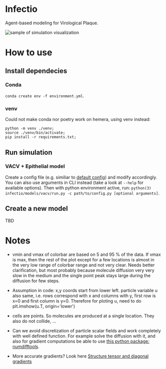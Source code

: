 # Infectio

Agent-based modeling for Virological Plaque.

![sample of simulation visualization](./attachments/sample_simulation.gif)

# How to use

## Install dependecies

### Conda
`conda create env -f environment.yml`.

### venv
Could not make conda nor poetry work on hemera, using venv instead: 
```shell
python -m venv ./venv;
source ./venv/bin/activate;
pip install -r requirements.txt;
```

## Run simulation

### VACV + Epithelial model

Create a config file (e.g. similiar to [default config](./infectio/models/vacv/default_config.ini)) and modify
accordingly. You can also use arguments in CLI instead (take a look at `--help` for available options). Then with
python environment active, run: `python(3) infectio/models/vacv/run.py -c path/to/config.py [optional arguments]`.

## Create a new model
TBD

# Notes

* vmin and vmax of colorbar are based on 5 and 95 % of the data. If vmax is max, then the rest of the plot except for a few locations is almost in the very low range of colorbar range and not very clear. Needs better clarification, but most probably because molecule diffusion very very slow in the medium and the single point peak stays large during the diffusion for few steps.

* Assumption in code: x,y coords start from lower left. particle variable u also same, i.e. rows correspond with x and
columns with y, first row is x=0 and first column is y=0. Therefore for ploting u, need to do
plt.imshow(u.T, origin='lower')

* cells are points. So molecules are produced at a single location. They also do not collide, ...

* Can we avoid discretization of particle scalar fields and work completely with
well defined function. For example solve the diffusion with it, and also for
gradient computations be able to use [this python package: numdifftools](https://numdifftools.readthedocs.io/en/latest/index.html).

* More accurate gradients? Look here [Structure tensor and diagonal gradients](https://bartwronski.com/2021/02/28/computing-gradients-on-grids-forward-central-and-diagonal-differences/)